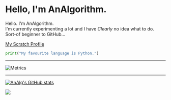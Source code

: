 # Hello, I'm AnAlgorithm.

Hello. I'm AnAlgorithm. <br>
I'm currently experimenting a lot and I have *Clearly* no idea what to do. <br>
Sort-of beginner to GitHub... <br>

[My Scratch Profile](https://scratch.mit.edu/users/AnAlgorithm)
<br>
```python
print("My favourite language is Python.")
```
<hr> <!-- Metrics --><span align="left" width="400">
  

![Metrics](https://metrics.lecoq.io/analgorithm?template=classic&achievements=1&languages=1&isocalendar=1&isocalendar.duration=half-year&languages.limit=8&languages.sections=most-used&languages.colors=github-dark&languages.aliases=typescript%3ATS&languages.threshold=0%25&languages.indepth=false&languages.analysis.timeout=15&languages.categories=markup%2C%20programming&languages.recent.categories=markup%2C%20programming&languages.recent.load=300&languages.recent.days=14&achievements.threshold=X&achievements.secrets=true&achievements.display=compact&achievements.limit=27457&config.timezone=Asia%2FCalcutta&config.twemoji=true)

 
</span>



<hr>

<!-- Github Stats card and stuff -->
[![AnAlg's GitHub stats](https://github-readme-stats.vercel.app/api?username=AnAlgorithm&theme=github_dark)](https://github.com/analgorithm/AnAlgorithm)

<a href="https://github.com/analgorithm/bork-bork-bork">
  <img align="left" src="https://github-readme-stats.vercel.app/api/pin/?username=analgorithm&repo=bork-bork-bork&theme=github_dark"/>
</a>
